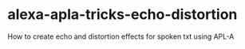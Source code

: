 # alexa-apla-tricks-echo-distortion
How to create echo and distortion effects for spoken txt using APL-A
